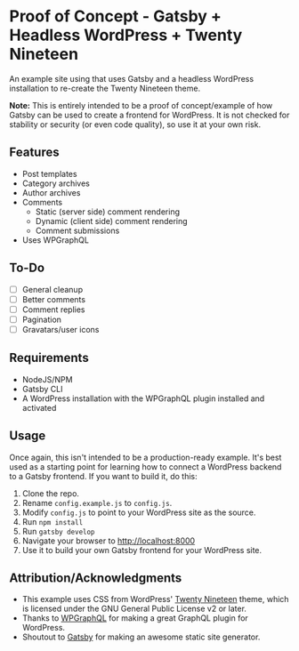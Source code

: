 # Proof of Concept - Gatsby + Headless WordPress + Twenty Nineteen

An example site using that uses Gatsby and a headless WordPress installation to re-create the Twenty Nineteen theme.

**Note:** This is entirely intended to be a proof of concept/example of how Gatsby can be used to create a frontend for WordPress. It is not checked for stability or security (or even code quality), so use it at your own risk.

## Features

* Post templates
* Category archives
* Author archives
* Comments
  * Static (server side) comment rendering
  * Dynamic (client side) comment rendering
  * Comment submissions
* Uses WPGraphQL

## To-Do

* [ ] General cleanup
* [ ] Better comments
* [ ] Comment replies
* [ ] Pagination
* [ ] Gravatars/user icons

## Requirements

* NodeJS/NPM
* Gatsby CLI
* A WordPress installation with the WPGraphQL plugin installed and activated

## Usage

Once again, this isn't intended to be a production-ready example. It's best used as a starting point for learning how to connect a WordPress backend to a Gatsby frontend. If you want to build it, do this:

1. Clone the repo.
2. Rename `config.example.js` to `config.js`.
3. Modify `config.js` to point to your WordPress site as the source.
4. Run `npm install`
5. Run `gatsby develop`
6. Navigate your browser to [http://localhost:8000](http://localhost:8000)
7. Use it to build your own Gatsby frontend for your WordPress site.

## Attribution/Acknowledgments

* This example uses CSS from WordPress' [Twenty Nineteen](https://wordpress.org/themes/twentynineteen/) theme, which is licensed under the GNU General Public License v2 or later.
* Thanks to [WPGraphQL](https://www.wpgraphql.com/) for making a great GraphQL plugin for WordPress.
* Shoutout to [Gatsby](https://www.gatsbyjs.org) for making an awesome static site generator.